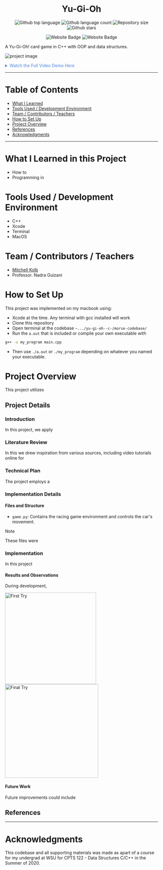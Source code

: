 

<h1 align="center">Yu-Gi-Oh</h1>

<p align="center">
  <img alt="Github top language" src="https://img.shields.io/github/languages/top/mitchellkolb/yu-gi-oh--c-?color=DE4830">

  <img alt="Github language count" src="https://img.shields.io/github/languages/count/mitchellkolb/yu-gi-oh--c-?color=DE4830">

  <img alt="Repository size" src="https://img.shields.io/github/repo-size/mitchellkolb/yu-gi-oh--c-?color=DE4830">

  <img alt="Github stars" src="https://img.shields.io/github/stars/mitchellkolb/yu-gi-oh--c-?color=DE4830" />
</p>

<p align="center">
<img
    src="https://img.shields.io/badge/C++-DE4830?style=for-the-badge&logo=c&logoColor=white"
    alt="Website Badge" />
<img
    src="https://img.shields.io/badge/Xcode-000000?style=for-the-badge&logo=apple&logoColor=white"
    alt="Website Badge" />
</p>

A Yu-Gi-Oh! card game in C++ with OOP and data structures.

![project image](resources/image1.png)

<details>
<summary style="color:#5087dd">Watch the Full Video Demo Here</summary>

[![Full Video Demo Here](https://img.youtube.com/vi/VidKEY/0.jpg)](https://www.youtube.com/watch?v=VidKEY)

</details>

---


# Table of Contents
- [What I Learned](#what-i-learned-in-this-project)
- [Tools Used / Development Environment](#tools-used--development-environment)
- [Team / Contributors / Teachers](#team--contributors--teachers)
- [How to Set Up](#how-to-set-up)
- [Project Overview](#project-overview)
- [References](#references)
- [Acknowledgments](#acknowledgments)

---

# What I Learned in this Project
- How to
- Programming in 



# Tools Used / Development Environment
- C++
- Xcode
- Terminal
- MacOS





# Team / Contributors / Teachers
- [Mitchell Kolb](https://github.com/mitchellkolb)
- Professor. Nadra Guizani





# How to Set Up
This project was implemented on my macbook using:
- Xcode at the time. Any terminal with gcc installed will work
- Clone this repository 
- Open terminal at the codebase `~.../yu-gi-oh--c-/morse-codebase/`
- Run the `a.out` that is included or compile your own executable with
```zsh
g++ -o my_program main.cpp
```
- Then use `./a.out` or `./my_program` depending on whatever you named your executable.






# Project Overview
This project utilizes 



## Project Details

### Introduction
In this project, we apply 


### Literature Review
In this we drew inspiration from various sources, including video tutorials online for 


### Technical Plan
The project employs a 


### Implementation Details

#### Files and Structure
- `game.py`: Contains the racing game environment and controls the car's movement.
> [!NOTE]
> These files were 


### Implementation
In this project

#### Results and Observations
During development,
<p float="left">
  <img src="resources/image1.png" alt="First Try" width="300" />
  <img src="resources/image2.png" alt="Final Try" width="307" />
</p>

#### Future Work
Future improvements could include



## References



--- 
# Acknowledgments
This codebase and all supporting materials was made as apart of a course for my undergrad at WSU for CPTS 122 - Data Structures C/C++ in the Summer of 2020. 

